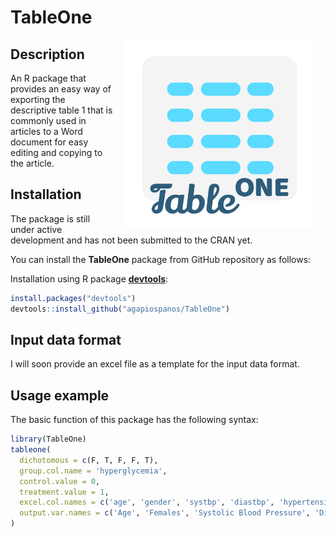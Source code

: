 TableOne
================

<img src="man/figures/tableone-logo.png" width=300 align="right" style="margin-left:20px; margin-right: 20px;"/>

Description
-----------

An R package that provides an easy way of exporting the descriptive table 1 that is commonly used in articles to a Word document for easy editing and copying to the article.

Installation
------------

The package is still under active development and has not been submitted to the CRAN yet.

You can install the **TableOne** package from GitHub repository as follows:

Installation using R package **[devtools](https://cran.r-project.org/package=devtools)**:

``` r
install.packages("devtools")
devtools::install_github("agapiospanos/TableOne")
```

Input data format
-----------------

I will soon provide an excel file as a template for the input data format.

Usage example
-------------

The basic function of this package has the following syntax:

``` r
library(TableOne)
tableone(
  dichotomous = c(F, T, F, F, T),
  group.col.name = 'hyperglycemia',
  control.value = 0,
  treatment.value = 1,
  excel.col.names = c('age', 'gender', 'systbp', 'diastbp', 'hypertension'),
  output.var.names = c('Age', 'Females', 'Systolic Blood Pressure', 'Diastolic Blood Pressure', 'Hypertension')
)
```

